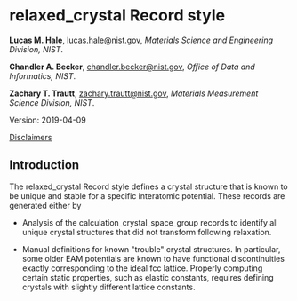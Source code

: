 # relaxed_crystal Record style

**Lucas M. Hale**, [lucas.hale@nist.gov](mailto:lucas.hale@nist.gov?Subject=ipr-demo), *Materials Science and Engineering Division, NIST*.

**Chandler A. Becker**, [chandler.becker@nist.gov](mailto:chandler.becker@nist.gov?Subject=ipr-demo), *Office of Data and Informatics, NIST*.

**Zachary T. Trautt**, [zachary.trautt@nist.gov](mailto:zachary.trautt@nist.gov?Subject=ipr-demo), *Materials Measurement Science Division, NIST*.

Version: 2019-04-09

[Disclaimers](http://www.nist.gov/public_affairs/disclaimer.cfm)

## Introduction

The relaxed_crystal Record style defines a crystal structure that is known to be unique and stable for a specific interatomic potential.  These records are generated either by

- Analysis of the calculation_crystal_space_group records to identify all unique crystal structures that did not transform following relaxation.

- Manual definitions for known "trouble" crystal structures.  In particular, some older EAM potentials are known to have functional discontinuities exactly corresponding to the ideal fcc lattice.  Properly computing certain static properties, such as elastic constants, requires defining crystals with slightly different lattice constants.